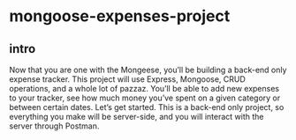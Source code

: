 # mongoose-expenses-project

## intro
Now that you are one with the Mongeese, you’ll be building a back-end only expense tracker. This project will use Express, Mongoose, CRUD operations, and a whole lot of pazzaz.
You’ll be able to add new expenses to your tracker, see how much money you’ve spent on a given category or between certain dates. Let’s get started.
This is a back-end only project, so everything you make will be server-side, and you will interact with the server through Postman.
